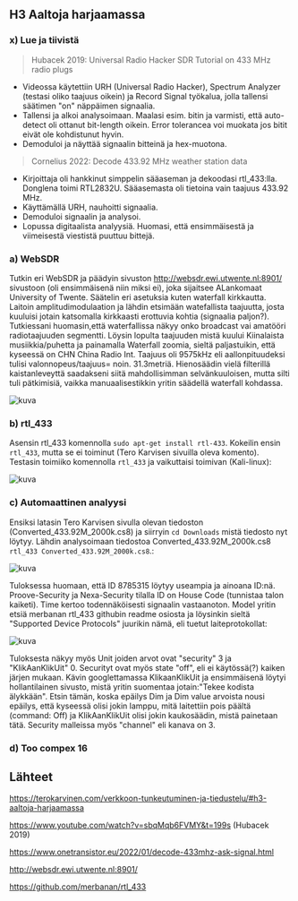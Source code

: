 ## H3 Aaltoja harjaamassa

### x) Lue ja tiivistä

> Hubacek 2019: Universal Radio Hacker SDR Tutorial on 433 MHz radio plugs
- Videossa käytettiin URH (Universal Radio Hacker), Spectrum Analyzer (testasi oliko taajuus oikein) ja Record Signal työkalua, jolla tallensi säätimen "on" näppäimen signaalia.
- Tallensi ja alkoi analysoimaan. Maalasi esim. bitin ja varmisti, että auto-detect oli ottanut bit-length oikein. Error tolerancea voi muokata jos bitit eivät ole kohdistunut hyvin.
- Demoduloi ja näyttää signaalin bitteinä ja hex-muotona.

> Cornelius 2022: Decode 433.92 MHz weather station data
- Kirjoittaja oli hankkinut simppelin sääaseman ja dekoodasi rtl_433:lla. Donglena toimi RTL2832U. Sääasemasta oli tietoina vain taajuus 433.92 MHz.
- Käyttämällä URH, nauhoitti signaalia.
- Demoduloi signaalin ja analysoi.
- Lopussa digitaalista analyysiä. Huomasi, että ensimmäisestä ja viimeisestä viestistä puuttuu bittejä.

### a) WebSDR

Tutkin eri WebSDR ja päädyin sivuston http://websdr.ewi.utwente.nl:8901/ sivustoon (oli ensimmäisenä niin miksi ei), joka sijaitsee ALankomaat University of Twente. Säätelin eri asetuksia kuten waterfall kirkkautta. Laitoin amplitudimodulaation ja lähdin etsimään watefallista taajuutta, josta kuuluisi jotain katsomalla kirkkaasti erottuvia kohtia (signaalia paljon?). Tutkiessani huomasin,että waterfallissa näkyy onko broadcast vai amatööri radiotaajuuden segmentti. Löysin lopulta taajuuden mistä kuului Kiinalaista musiikkia/puhetta ja painamalla Waterfall zoomia, sieltä paljastuikin, että kyseessä on CHN China Radio Int. Taajuus oli 9575kHz eli aallonpituudeksi tulisi valonnopeus/taajuus= noin. 31.3metriä. Hienosäädin vielä filterillä kaistanleveyttä saadakseni siitä mahdollisimman selvänkuuloisen, mutta silti tuli pätkimisiä, vaikka manuaalisestikkin yritin säädellä waterfall kohdassa. 

![kuva](https://github.com/user-attachments/assets/d05f7c97-3476-43ac-99df-89366fc83c70)

### b) rtl_433

Asensin rtl_433 komennolla `sudo apt-get install rtl-433`. Kokeilin ensin `rtl_433`, mutta se ei toiminut (Tero Karvisen sivuilla oleva komento). Testasin toimiiko komennolla `rtl_433` ja vaikuttaisi toimivan (Kali-linux):

![kuva](https://github.com/user-attachments/assets/bb033c0e-cd3d-49f4-8dfd-d65022aef483)

### c) Automaattinen analyysi

Ensiksi latasin Tero Karvisen sivulla olevan tiedoston (Converted_433.92M_2000k.cs8) ja siirryin `cd Downloads` mistä tiedosto nyt löytyy. Lähdin analysoimaan tiedostoa Converted_433.92M_2000k.cs8 `rtl_433 Converted_433.92M_2000k.cs8`.:

![kuva](https://github.com/user-attachments/assets/8bf9b07b-73d0-4047-b813-4f525a51883a)

Tuloksessa huomaan, että ID 8785315 löytyy useampia ja ainoana ID:nä. Proove-Security ja Nexa-Security tilalla ID on House Code (tunnistaa talon kaiketi). Time kertoo todennäköisesti signaalin vastaanoton. Model yritin etsiä merbanan rtl_433 githubin readme osiosta ja löysinkin sieltä "Supported Device Protocols" juurikin nämä, eli tuetut laiteprotokollat:

![kuva](https://github.com/user-attachments/assets/29875741-e61d-42ec-a8ff-2912ee75335d)

Tuloksesta näkyy myös Unit joiden arvot ovat "security" 3 ja "KlikAanKlikUit" 0. Securityt ovat myös state "off", eli ei käytössä(?) kaiken järjen mukaan. Kävin googlettamassa KlikaanKlikUit ja ensimmäisenä löytyi hollantilainen sivusto, mistä yritin suomentaa jotain:"Tekee kodista älykkään". Etsin tämän, koska epäilys Dim ja Dim value arvoista nousi epäilys, että kyseessä olisi jokin lamppu, mitä laitettiin pois päältä (command: Off) ja KlikAanKlikUit olisi jokin kaukosäädin, mistä painetaan tätä. Security malleissa myös "channel" eli kanava on 3. 

### d) Too compex 16




## Lähteet

https://terokarvinen.com/verkkoon-tunkeutuminen-ja-tiedustelu/#h3-aaltoja-harjaamassa

https://www.youtube.com/watch?v=sbqMqb6FVMY&t=199s (Hubacek 2019)

https://www.onetransistor.eu/2022/01/decode-433mhz-ask-signal.html

http://websdr.ewi.utwente.nl:8901/

https://github.com/merbanan/rtl_433
